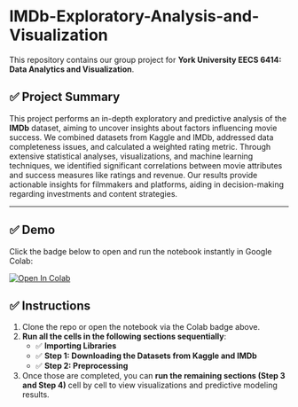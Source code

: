 # IMDb-Exploratory-Analysis-and-Visualization

This repository contains our group project for **York University EECS 6414: Data Analytics and Visualization**. 

## ✅ Project Summary
This project performs an in-depth exploratory and predictive analysis of the **IMDb** dataset, aiming to uncover insights about factors influencing movie success. We combined datasets from Kaggle and IMDb, addressed data completeness issues, and calculated a weighted rating metric. Through extensive statistical analyses, visualizations, and machine learning techniques, we identified significant correlations between movie attributes and success measures like ratings and revenue. Our results provide actionable insights for filmmakers and platforms, aiding in decision-making regarding investments and content strategies.

---

## ✅ Demo

Click the badge below to open and run the notebook instantly in Google Colab:

[![Open In Colab](https://colab.research.google.com/assets/colab-badge.svg)](https://colab.research.google.com/drive/1bVzMzBXgk15g65w65qPiR8EWfzP_ErwY#scrollTo=sznks8xNnMS-)

## ✅ Instructions
1. Clone the repo or open the notebook via the Colab badge above.
2. **Run all the cells in the following sections sequentially**:
   - ✅ **Importing Libraries**
   - ✅ **Step 1: Downloading the Datasets from Kaggle and IMDb**
   - ✅ **Step 2: Preprocessing**
3. Once those are completed, you can **run the remaining sections (Step 3 and Step 4)** cell by cell to view visualizations and predictive modeling results.



